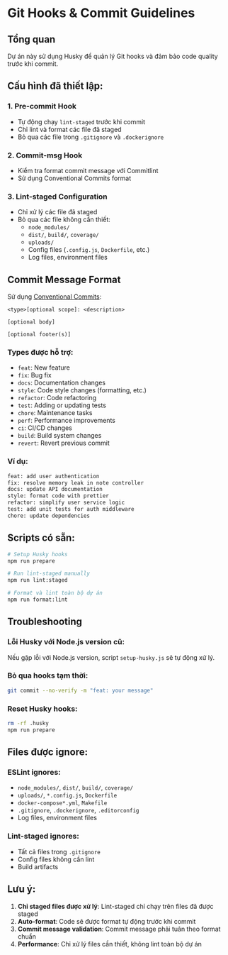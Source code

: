 # Git Hooks & Commit Guidelines

## Tổng quan

Dự án này sử dụng Husky để quản lý Git hooks và đảm bảo code quality trước khi commit.

## Cấu hình đã thiết lập:

### 1. **Pre-commit Hook**
- Tự động chạy `lint-staged` trước khi commit
- Chỉ lint và format các file đã staged
- Bỏ qua các file trong `.gitignore` và `.dockerignore`

### 2. **Commit-msg Hook**
- Kiểm tra format commit message với Commitlint
- Sử dụng Conventional Commits format

### 3. **Lint-staged Configuration**
- Chỉ xử lý các file đã staged
- Bỏ qua các file không cần thiết:
  - `node_modules/`
  - `dist/`, `build/`, `coverage/`
  - `uploads/`
  - Config files (`.config.js`, `Dockerfile`, etc.)
  - Log files, environment files

## Commit Message Format

Sử dụng [Conventional Commits](https://www.conventionalcommits.org/):

```
<type>[optional scope]: <description>

[optional body]

[optional footer(s)]
```

### Types được hỗ trợ:
- `feat`: New feature
- `fix`: Bug fix
- `docs`: Documentation changes
- `style`: Code style changes (formatting, etc.)
- `refactor`: Code refactoring
- `test`: Adding or updating tests
- `chore`: Maintenance tasks
- `perf`: Performance improvements
- `ci`: CI/CD changes
- `build`: Build system changes
- `revert`: Revert previous commit

### Ví dụ:
```bash
feat: add user authentication
fix: resolve memory leak in note controller
docs: update API documentation
style: format code with prettier
refactor: simplify user service logic
test: add unit tests for auth middleware
chore: update dependencies
```

## Scripts có sẵn:

```bash
# Setup Husky hooks
npm run prepare

# Run lint-staged manually
npm run lint:staged

# Format và lint toàn bộ dự án
npm run format:lint
```

## Troubleshooting

### Lỗi Husky với Node.js version cũ:
Nếu gặp lỗi với Node.js version, script `setup-husky.js` sẽ tự động xử lý.

### Bỏ qua hooks tạm thời:
```bash
git commit --no-verify -m "feat: your message"
```

### Reset Husky hooks:
```bash
rm -rf .husky
npm run prepare
```

## Files được ignore:

### ESLint ignores:
- `node_modules/`, `dist/`, `build/`, `coverage/`
- `uploads/`, `*.config.js`, `Dockerfile`
- `docker-compose*.yml`, `Makefile`
- `.gitignore`, `.dockerignore`, `.editorconfig`
- Log files, environment files

### Lint-staged ignores:
- Tất cả files trong `.gitignore`
- Config files không cần lint
- Build artifacts

## Lưu ý:

1. **Chỉ staged files được xử lý**: Lint-staged chỉ chạy trên files đã được staged
2. **Auto-format**: Code sẽ được format tự động trước khi commit
3. **Commit message validation**: Commit message phải tuân theo format chuẩn
4. **Performance**: Chỉ xử lý files cần thiết, không lint toàn bộ dự án

